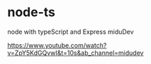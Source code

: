 # node-ts
node with typeScript and Express miduDev

https://www.youtube.com/watch?v=ZpY5KdGQvwI&t=10s&ab_channel=midudev
